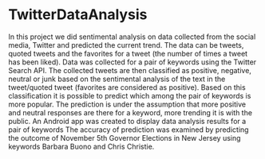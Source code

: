 TwitterDataAnalysis
===================

In this project we did sentimental analysis on data collected from the social media, Twitter and predicted the current trend. The data can be tweets, quoted tweets and the favorites for a tweet (the number of times a tweet has been liked).  Data was collected for a pair of keywords using the Twitter Search API. The collected tweets are then classified as positive, negative, neutral or junk based on the sentimental analysis of the text in the tweet/quoted tweet (favorites are considered as positive). Based on this classification it is possible to predict which among the pair of keywords is more popular. The prediction is under the assumption that more positive and neutral responses are there for a keyword, more trending it is with the public. An Android app was created to display data analysis results for a  pair of keywords The accuracy of prediction  was examined by predicting the outcome of November 5th Governor Elections in New Jersey using keywords Barbara Buono and Chris Christie.

